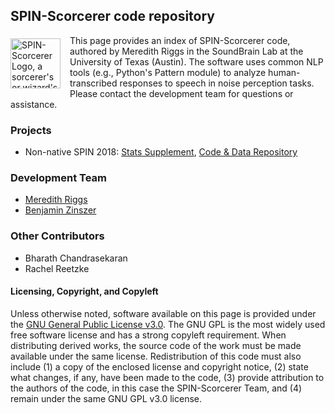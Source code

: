 ## SPIN-Scorcerer code repository
<img align="left" src="https://avatars3.githubusercontent.com/u/39776676" alt="SPIN-Scorcerer Logo, a sorcerer's or wizard's pointed blue hat with yellow stars on it" style="margin: 5px 15px 5px 0px; height: 80px; width: 80px;">This page provides an index of SPIN-Scorcerer code, authored by Meredith Riggs in the SoundBrain Lab at the University of Texas (Austin). The software uses common NLP tools (e.g., Python's Pattern module) to analyze human-transcribed responses to speech in noise perception tasks. Please contact the development team for questions or assistance.

### Projects

- Non-native SPIN 2018: [Stats Supplement](EAB_Supplement-Statistical_Analyses_in_R.pdf), [Code & Data Repository](https://github.com/SPIN-Scorcerer/Error-Analysis/)

### Development Team

- [Meredith Riggs](https://github.com/mfriggs)
- [Benjamin Zinszer](https://github.com/bzinszer)

### Other Contributors

- Bharath Chandrasekaran
- Rachel Reetzke

#### Licensing, Copyright, and Copyleft
Unless otherwise noted, software available on this page is provided under the [GNU General Public License v3.0](https://www.gnu.org/licenses/gpl-3.0.en.html). The GNU GPL is the most widely used free software license and has a strong copyleft requirement. When distributing derived works, the source code of the work must be made available under the same license. Redistribution of this code must also include (1) a copy of the enclosed license and copyright notice, (2) state what changes, if any, have been made to the code, (3) provide attribution to the authors of the code, in this case the SPIN-Scorcerer Team, and (4) remain under the same GNU GPL v3.0 license.
